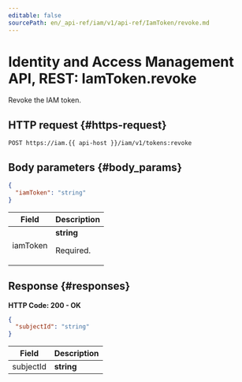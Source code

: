 ```yaml
---
editable: false
sourcePath: en/_api-ref/iam/v1/api-ref/IamToken/revoke.md
---
```


# Identity and Access Management API, REST: IamToken.revoke
Revoke the IAM token.
 

 
## HTTP request {#https-request}
```
POST https://iam.{{ api-host }}/iam/v1/tokens:revoke
```
 
## Body parameters {#body_params}
 
```json 
{
  "iamToken": "string"
}
```

 
Field | Description
--- | ---
iamToken | **string**<br><p>Required.</p> 
 
## Response {#responses}
**HTTP Code: 200 - OK**

```json 
{
  "subjectId": "string"
}
```

 
Field | Description
--- | ---
subjectId | **string**
